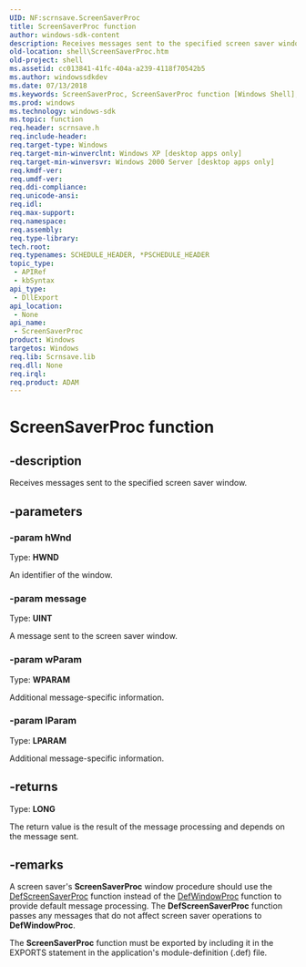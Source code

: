 ```yaml
---
UID: NF:scrnsave.ScreenSaverProc
title: ScreenSaverProc function
author: windows-sdk-content
description: Receives messages sent to the specified screen saver window.
old-location: shell\ScreenSaverProc.htm
old-project: shell
ms.assetid: cc013841-41fc-404a-a239-4118f70542b5
ms.author: windowssdkdev
ms.date: 07/13/2018
ms.keywords: ScreenSaverProc, ScreenSaverProc function [Windows Shell], _win32_ScreenSaverProc, scrnsave/ScreenSaverProc, shell.ScreenSaverProc
ms.prod: windows
ms.technology: windows-sdk
ms.topic: function
req.header: scrnsave.h
req.include-header: 
req.target-type: Windows
req.target-min-winverclnt: Windows XP [desktop apps only]
req.target-min-winversvr: Windows 2000 Server [desktop apps only]
req.kmdf-ver: 
req.umdf-ver: 
req.ddi-compliance: 
req.unicode-ansi: 
req.idl: 
req.max-support: 
req.namespace: 
req.assembly: 
req.type-library: 
tech.root: 
req.typenames: SCHEDULE_HEADER, *PSCHEDULE_HEADER
topic_type:
 - APIRef
 - kbSyntax
api_type:
 - DllExport
api_location:
 - None
api_name:
 - ScreenSaverProc
product: Windows
targetos: Windows
req.lib: Scrnsave.lib
req.dll: None
req.irql: 
req.product: ADAM
---
```


# ScreenSaverProc function


## -description


Receives messages sent to the specified screen saver window.


## -parameters




### -param hWnd

Type: <b>HWND</b>

An identifier of the window.


### -param message

Type: <b>UINT</b>

A message sent to the screen saver window.


### -param wParam

Type: <b>WPARAM</b>

Additional message-specific information.


### -param lParam

Type: <b>LPARAM</b>

Additional message-specific information.


## -returns



Type: <b>LONG</b>

The return value is the result of the message processing and depends on the message sent.




## -remarks



A screen saver's <b>ScreenSaverProc</b> window procedure should use the <a href="https://msdn.microsoft.com/eda5c4d4-0484-4c81-a699-5fedea0bd1c2">DefScreenSaverProc</a> function instead of the <a href="https://msdn.microsoft.com/fcc6b242-e152-4364-a977-b0441bec425f">DefWindowProc</a> function to provide default message processing. The <b>DefScreenSaverProc</b> function passes any messages that do not affect screen saver operations to <b>DefWindowProc</b>.

The <b>ScreenSaverProc</b> function must be exported by including it in the EXPORTS statement in the application's module-definition (.def) file.



